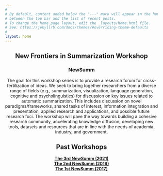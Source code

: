 ```yaml
---
#
# By default, content added below the "---" mark will appear in the home page
# between the top bar and the list of recent posts.
# To change the home page layout, edit the _layouts/home.html file.
# See: https://jekyllrb.com/docs/themes/#overriding-theme-defaults
#
layout: home
---
```


<!-- <img src="/images/deep.jpg"> -->
<center>
<h2 class="blackpar_title"> New Frontiers in Summarization Workshop </h2>
<h3 class="blackpar_title">NewSumm</h3>
  
The goal for this workshop series is to provide a research forum for cross-fertilization of ideas. We seek to bring together researchers from a diverse range of fields (e.g., summarization, visualization, language generation, cognitive and psycholinguistics) for discussion on key issues related to automatic summarization. This includes discussion on novel paradigms/frameworks, shared tasks of interest, information integration and presentation, applied research and applications, and possible future research foci. The workshop will pave the way towards building a cohesive research community, accelerating knowledge diffusion, developing new tools, datasets and resources that are in line with the needs of academia, industry, and government.


<!-- Call for Papers -->
<h2 class="blackpar_title" id="Past Workshops"><b>Past Workshops</b></h2>
<a href="https://newsumm.github.io/2021/"><b>The 3rd NewSumm (2021)</b></a> <br>
<a href="https://summarization2019.github.io/"><b>The 2nd NewSumm (2019)</b></a> <br>
<a href="https://summarization2017.github.io/"><b>The 1st NewSumm (2017)</b></a> <br>





